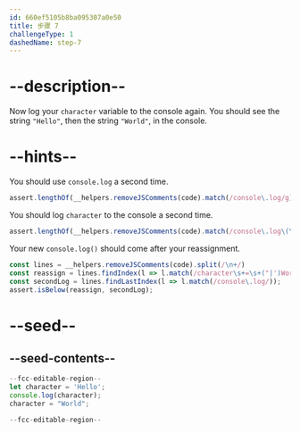 ```yaml
---
id: 660ef5105b8ba095307a0e50
title: 步骤 7
challengeType: 1
dashedName: step-7
---
```


# --description--

Now log your `character` variable to the console again. You should see the string `"Hello"`, then the string `"World"`, in the console.

# --hints--

You should use `console.log` a second time.

```js
assert.lengthOf(__helpers.removeJSComments(code).match(/console\.log/g), 2);
```

You should log `character` to the console a second time.

```js
assert.lengthOf(__helpers.removeJSComments(code).match(/console\.log\(\s*character\s*\)/g), 2);
```


Your new `console.log()` should come after your reassignment.

```js
const lines = __helpers.removeJSComments(code).split(/\n+/)
const reassign = lines.findIndex(l => l.match(/character\s+=\s+("|')World\1/));
const secondLog = lines.findLastIndex(l => l.match(/console\.log/));
assert.isBelow(reassign, secondLog);
```

# --seed--

## --seed-contents--

```js
--fcc-editable-region--
let character = 'Hello';
console.log(character);
character = "World";

--fcc-editable-region--
```
